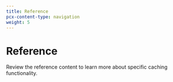 ```yaml
---
title: Reference
pcx-content-type: navigation
weight: 5
---
```


# Reference

Review the reference content to learn more about specific caching functionality.

<DirectoryListing path="/reference"/>
